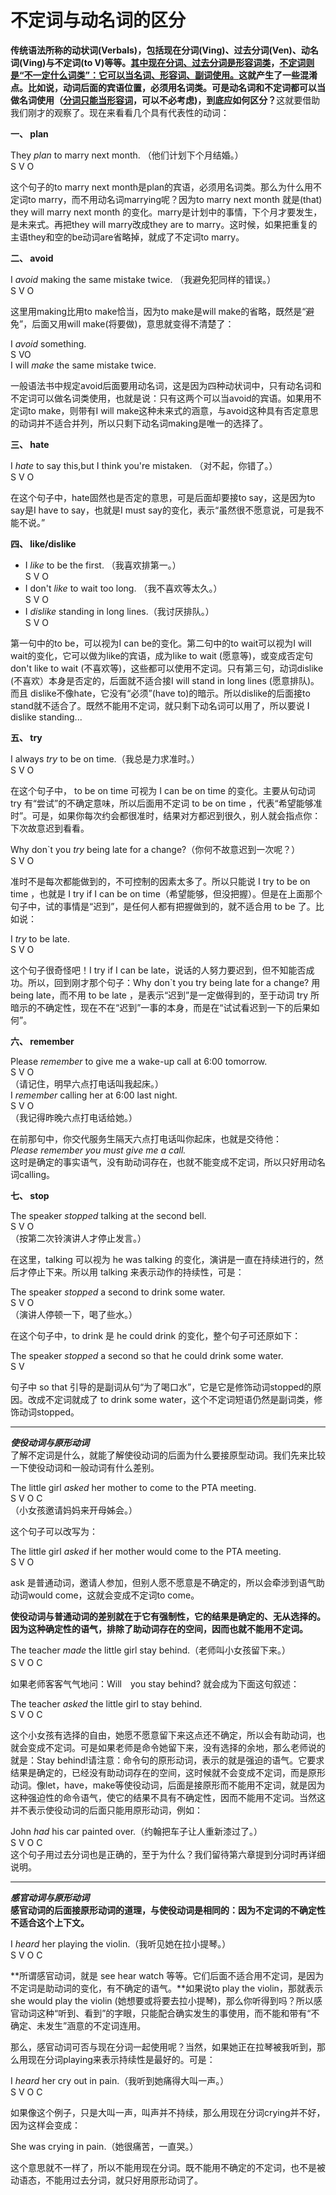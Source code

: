 # 不定词与动名词的区分

<b>传统语法所称的**动状词**(Verbals)，包括**现在分词(Ving)**、**过去分词(Ven)**、**动名词(Ving)**与**不定词(to V)**等等。</b><u>其中现在分词、过去分词是形容词类</u>，<u>不定词则是“不一定什么词类”：它可以当名词、形容词、副词使用。</u>这就产生了一些混淆点。比如说，动词后面的宾语位置，必须用名词类。<b>可是**动名词**和**不定词**都可以**当做名词使用**（<u>分词只能当形容词</u>，可以不必考虑)，到底应如何区分？</b>这就要借助我们刚才的观察了。现在来看看几个具有代表性的动词：

**一、 plan**

>  
They <em>plan</em> to marry next month. （他们计划下个月结婚。）  
    S V O  

这个句子的to marry next month是plan的宾语，必须用名词类。那么为什么用不定词to marry，而不用动名词marrying呢？因为to marry next month 就是(that) they will marry next month 的变化。marry是计划中的事情，下个月才要发生，是未来式。再把they will marry改成they are to marry。这时候，如果把重复的主语they和空的be动词are省略掉，就成了不定词to marry。

**二、 avoid**

>  
I <em>avoid</em> making the same mistake twice. （我避免犯同样的错误。）  
S V O  

这里用making比用to make恰当，因为to make是will make的省略，既然是“避免”，后面又用will make(将要做)，意思就变得不清楚了：

>  
I <em>avoid</em> something.  
S VO  
I will <em>make</em> the same mistake twice.

一般语法书中规定avoid后面要用动名词，这是因为四种动状词中，只有动名词和不定词可以做名词类使用，也就是说：只有这两个可以当avoid的宾语。如果用不定词to make，则带有I will make这种未来式的涵意，与avoid这种具有否定意思的动词并不适合并列，所以只剩下动名词making是唯一的选择了。

**三、 hate**

>  
I <em>hate</em> to say this,but I think you're mistaken. （对不起，你错了。）  
S V O

在这个句子中，hate固然也是否定的意思，可是后面却要接to say，这是因为to say是I have to say，也就是I must say的变化，表示“虽然很不愿意说，可是我不能不说。”

**四、 like/dislike**

>  
- I <em>like</em> to be the first. （我喜欢排第一。）  
S V O  
- I don't <em>like</em> to wait too long. （我不喜欢等太久。）  
S V O    
- I <em>dislike</em> standing in long lines.（我讨厌排队。）  
S V O  

第一句中的to be，可以视为I can be的变化。第二句中的to wait可以视为I will wait的变化，它可以做为like的宾语，成为like to wait (愿意等)，或变成否定句don't like to wait (不喜欢等)，这些都可以使用不定词。只有第三句，动词dislike (不喜欢）本身是否定的，后面就不适合接I will stand in long lines (愿意排队)。而且 dislike不像hate，它没有“必须”(have to)的暗示。所以dislike的后面接to stand就不适合了。既然不能用不定词，就只剩下动名词可以用了，所以要说 I dislike standing...

**五、 try**

>  
I always <em>try</em> to be on time.（我总是力求准时。）  
S V O  

在这个句子中， to be on time 可视为 I can be on time 的变化。主要从句动词 try 有“尝试”的不确定意味，所以后面用不定词 to be on time ，代表“希望能够准时”。可是，如果你每次约会都很准时，结果对方都迟到很久，别人就会指点你：下次故意迟到看看。

>  
Why don`t you <em>try</em> being late for a change?（你何不故意迟到一次呢？）  
S V O  

准时不是每次都能做到的，不可控制的因素太多了。所以只能说 I try to be on time ，也就是 I try if I can be on time（希望能够，但没把握）。但是在上面那个句子中，试的事情是“迟到”，是任何人都有把握做到的，就不适合用 to be 了。比如说：

>  
I <em>try</em> to be late.  
S V O

这个句子很奇怪吧！I try if I can be late，说话的人努力要迟到，但不知能否成功。所以，回到刚才那个句子：Why don`t you try being late for a change? 用 being late，而不用 to be late ，是表示“迟到”是一定做得到的，至于动词 try 所暗示的不确定性，现在不在“迟到”一事的本身，而是在“试试看迟到一下的后果如何”。

**六、 remember**

>    
Please <em>remember</em> to give me a wake-up call at 6:00 tomorrow.  
S V O  
（请记住，明早六点打电话叫我起床。）  
I <em>remember</em> calling her at 6:00 last night.  
S V O  
（我记得昨晚六点打电话给她。）

在前那句中，你交代服务生隔天六点打电话叫你起床，也就是交待他：  
<em>Please remember you must give me a call.</em>  
这时是确定的事实语气，没有助动词存在，也就不能变成不定词，所以只好用动名词calling。

**七、 stop**

>  
The speaker <em>stopped</em> talking at the second bell.  
S V O  
（按第二次铃演讲人才停止发言。）  

在这里，talking 可以视为 he was talking 的变化，演讲是一直在持续进行的，然后才停止下来。所以用 talking 来表示动作的持续性，可是：

>  
The speaker <em>stopped</em> a second to drink some water.  
S V O  
（演讲人停顿一下，喝了些水。）  

在这个句子中，to drink 是 he could drink 的变化，整个句子可还原如下：

>  
The speaker <em>stopped</em> a second so that he could drink some water.  
S V

句子中 so that 引导的是副词从句“为了喝口水”，它是它是修饰动词stopped的原因。改成不定词就成了 to drink some water，这个不定词短语仍然是副词类，修饰动词stopped。



---


***使役动词与原形动词***  
了解不定词是什么，就能了解使役动词的后面为什么要接原型动词。我们先来比较一下使役动词和一般动词有什么差别。

>  
The little girl <em>asked</em> her mother to come to the PTA meeting.  
S V O C  
（小女孩邀请妈妈来开母姊会。）  

这个句子可以改写为：

>  
The little girl <em>asked</em> if her mother would come to the PTA meeting.  
S V O

ask 是普通动词，邀请人参加，但别人愿不愿意是不确定的，所以会牵涉到语气助动词would come，这就会变成不定词to come。

**使役动词与普通动词的差别就在于它有强制性，它的结果是确定的、无从选择的。因为这种确定性的语气，排除了助动词存在的空间，因而也就不能用不定词。**

>  
The teacher <em>made</em> the little girl stay behind.（老师叫小女孩留下来。）  
S V O C　　

如果老师客客气气地问：Will　you stay behind? 就会成为下面这句叙述：

>  
The teacher <em>asked</em> the little girl to stay behind.  
S V O C  


这个小女孩有选择的自由，她愿不愿意留下来这点还不确定，所以会有助动词，也就会变成不定词。可是如果老师是命令她留下来，没有选择的余地，那么老师说的就是：Stay behind!请注意：命令句的原形动词，表示的就是强迫的语气。它要求结果是确定的，已经没有助动词存在的空间，这时候就不会变成不定词，而是原形动词。像let，have，make等使役动词，后面是接原形而不能用不定词，就是因为这种强迫性的命令语气，使它的结果不具有不确定性，因而不能用不定词。当然这并不表示使役动词的后面只能用原形动词，例如：

>  
John <em>had</em> his car painted over.（约翰把车子让人重新漆过了。）  
S V O C  
这个句子用过去分词也是正确的，至于为什么？我们留待第六章提到分词时再详细说明。


---


***感官动词与原形动词***  
**感官动词的后面接原形动词的道理，与使役动词是相同的：因为不定词的不确定性不适合这个上下文。**  

>  
I <em>heard</em> her playing the violin.（我听见她在拉小提琴。）  
S V O C  

**所谓感官动词，就是 see hear watch 等等。它们后面不适合用不定词，是因为不定词是助动词的变化，有不确定的语气。**如果说to play the violin，那就表示 she would play the violin (她想要或将要去拉小提琴)，那么你听得到吗？所以感官动词这种“听到、看到”的字眼，只能配合确实发生的事使用，而不能和带有“不确定、未发生”涵意的不定词连用。  

那么，感官动词可否与现在分词一起使用呢？当然，如果她正在拉琴被我听到，那么用现在分词playing来表示持续性是最好的。可是：  

>  
I <em>heard</em> her cry out in pain.（我听到她痛得大叫一声。）  
S V O C  

如果像这个例子，只是大叫一声，叫声并不持续，那么用现在分词crying并不好，因为这样会变成：  

>  
She was crying in pain.（她很痛苦，一直哭。）  

这个意思就不一样了，所以不能用现在分词。既不能用不确定的不定词，也不是被动语态，不能用过去分词，就只好用原形动词了。 